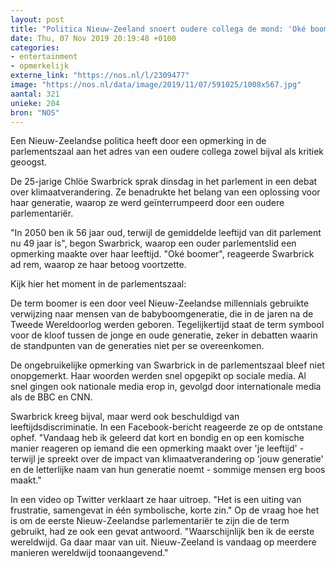```yaml
---
layout: post
title: "Politica Nieuw-Zeeland snoert oudere collega de mond: 'Oké boomer'"
date: Thu, 07 Nov 2019 20:19:48 +0100
categories: 
- entertainment 
- opmerkelijk 
externe_link: "https://nos.nl/l/2309477"
image: "https://nos.nl/data/image/2019/11/07/591025/1008x567.jpg"
aantal: 321
unieke: 204
bron: "NOS"
---
```


<p>Een Nieuw-Zeelandse politica heeft door een opmerking in de parlementszaal aan het adres van een oudere collega zowel bijval als kritiek geoogst.</p>
<p>De 25-jarige Chlöe Swarbrick sprak dinsdag in het parlement in een debat over klimaatverandering. Ze benadrukte het belang van een oplossing voor haar generatie, waarop ze werd geïnterrumpeerd door een oudere parlementariër.</p>
<p>"In 2050 ben ik 56 jaar oud, terwijl de gemiddelde leeftijd van dit parlement nu 49 jaar is", begon Swarbrick, waarop een ouder parlementslid een opmerking maakte over haar leeftijd. "Oké boomer", reageerde Swarbrick ad rem, waarop ze haar betoog voortzette.</p>
<p>Kijk hier het moment in de parlementszaal:</p>
<p>De term boomer is een door veel Nieuw-Zeelandse millennials gebruikte verwijzing naar mensen van de babyboomgeneratie, die in de jaren na de Tweede Wereldoorlog werden geboren. Tegelijkertijd staat de term symbool voor de kloof tussen de jonge en oude generatie, zeker in debatten waarin de standpunten van de generaties niet per se overeenkomen.</p>
<p>De ongebruikelijke opmerking van Swarbrick in de parlementszaal bleef niet onopgemerkt. Haar woorden werden snel opgepikt op sociale media. Al snel gingen ook nationale media erop in, gevolgd door internationale media als de BBC en CNN.</p>
<p>Swarbrick kreeg bijval, maar werd ook beschuldigd van leeftijdsdiscriminatie. In een Facebook-bericht reageerde ze op de ontstane ophef. "Vandaag heb ik geleerd dat kort en bondig en op een komische manier reageren op iemand die een opmerking maakt over 'je leeftijd' - terwijl je spreekt over de impact van klimaatverandering op 'jouw generatie' en de letterlijke naam van hun generatie noemt - sommige mensen erg boos maakt."</p>
<p>In een video op Twitter verklaart ze haar uitroep. "Het is een uiting van frustratie, samengevat in één symbolische, korte zin." Op de vraag hoe het is om de eerste Nieuw-Zeelandse parlementariër te zijn die de term gebruikt, had ze ook een gevat antwoord. "Waarschijnlijk ben ik de eerste wereldwijd. Ga daar maar van uit. Nieuw-Zeeland is vandaag op meerdere manieren wereldwijd toonaangevend."</p>
